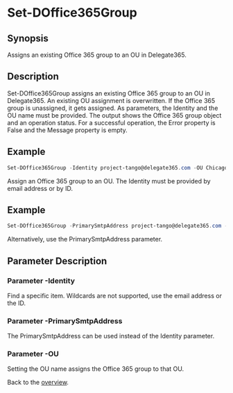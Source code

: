 # Set-DOffice365Group

## Synopsis
Assigns an existing Office 365 group to an OU in Delegate365.

## Description
Set-DOffice365Group assigns an existing Office 365 group to an OU in Delegate365.
An existing OU assignment is overwritten. If the Office 365 group is unassigned, it gets assigned.
As parameters, the Identity and the OU name must be provided. 
The output shows the Office 365 group object and an operation status.
For a successful operation, the Error property is False and the Message property is empty.

## Example
```powershell
Set-DOffice365Group -Identity project-tango@delegate365.com -OU Chicago
```
Assign an Office 365 group to an OU. The Identity must be provided by email address or by ID.

## Example
```powershell
Set-DOffice365Group -PrimarySmtpAddress project-tango@delegate365.com -OU Chicago
```
Alternatively, use the PrimarySmtpAddress parameter.

## Parameter Description
### Parameter -Identity
Find a specific item. Wildcards are not supported, use the email address or the ID.
### Parameter -PrimarySmtpAddress
The PrimarySmtpAddress can be used instead of the Identity parameter.
### Parameter -OU
Setting the OU name assigns the Office 365 group to that OU.

Back to the [overview](https://github.com/delegate365/PowerShell).
